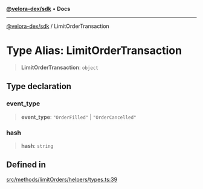 [**@velora-dex/sdk**](../README.md) • **Docs**

***

[@velora-dex/sdk](../globals.md) / LimitOrderTransaction

# Type Alias: LimitOrderTransaction

> **LimitOrderTransaction**: `object`

## Type declaration

### event\_type

> **event\_type**: `"OrderFilled"` \| `"OrderCancelled"`

### hash

> **hash**: `string`

## Defined in

[src/methods/limitOrders/helpers/types.ts:39](https://github.com/paraswap/paraswap-sdk/blob/master/src/methods/limitOrders/helpers/types.ts#L39)
